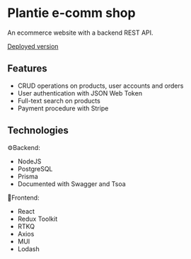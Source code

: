 # Plantie e-comm shop
An ecommerce website with a backend REST API.

[Deployed version](https://plantie.atonkopiy.com/)
## Features ##
* CRUD operations on products, user accounts and orders
* User authentication with JSON Web Token
* Full-text search on products
* Payment procedure with Stripe

## Technologies ##
⚙️Backend:
* NodeJS
* PostgreSQL
* Prisma
* Documented with Swagger and Tsoa

🎨Frontend:
* React
* Redux Toolkit
* RTKQ
* Axios
* MUI
* Lodash
